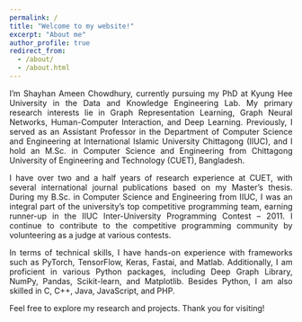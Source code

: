 ```yaml
---
permalink: /
title: "Welcome to my website!"
excerpt: "About me"
author_profile: true
redirect_from: 
  - /about/
  - /about.html
---
```


<p align="justify">I’m Shayhan Ameen Chowdhury, currently pursuing my PhD at Kyung Hee University in the Data and Knowledge Engineering Lab. My primary research interests lie in Graph Representation Learning, Graph Neural Networks, Human-Computer Interaction, and Deep Learning. Previously, I served as an Assistant Professor in the Department of Computer Science and Engineering at International Islamic University Chittagong (IIUC), and I hold an M.Sc. in Computer Science and Engineering from Chittagong University of Engineering and Technology (CUET), Bangladesh.</p>

<p align="justify">I have over two and a half years of research experience at CUET, with several international journal publications based on my Master’s thesis. During my B.Sc. in Computer Science and Engineering from IIUC, I was an integral part of the university’s top competitive programming team, earning runner-up in the IIUC Inter-University Programming Contest – 2011. I continue to contribute to the competitive programming community by volunteering as a judge at various contests.</p>

<p align="justify">In terms of technical skills, I have hands-on experience with frameworks such as PyTorch, TensorFlow, Keras, Fastai, and Matlab. Additionally, I am proficient in various Python packages, including Deep Graph Library, NumPy, Pandas, Scikit-learn, and Matplotlib. Besides Python, I am also skilled in C, C++, Java, JavaScript, and PHP.</p>

<p align="justify">Feel free to explore my research and projects. Thank you for visiting!</p>

<!--<p align="justify">I am Shayhan Ameen Chowdhury, currently a PhD student at Kyung Hee University in Data and Knowledge Engineering Lab. I  also worked as an Assistant Professor in the Department of Computer Science and Engineering at International Islamic University Chittagong (IIUC) and I have completed my M.Sc. in Computer Science and Engineering from Chittagong University of Engineering and Technology, Bangladesh.</p>

<p align="justify">I have two and half years of research experience obtained at Computer Science and Engineering from Chittagong University of Engineering and Technology, Bangladesh. The results from my Master of Science (M.Sc.) in Computer Science and Engineering thesis are published in several international journals. I did my Bachelor of Science (B.Sc.) in Computer Science and Engineering at International Islamic University Chittagong. I was one of the core members of the university’s leading competitive programing team and participated in several programming contests. One of my significant achievements was the runner-up position in IIUC Inter-University Programming Contest – 2011. Currently, I also volunteer as a judge in several programming contests. My computer language skills are: C, C++, Java, JavaScript, PhP and Python. And I also have knowledge of TensorFlow, Keras, fastai and Matlab. </p>-->

[//]: # (This is the front page of a website that is powered by the [academicpages template]&#40;https://github.com/academicpages/academicpages.github.io&#41; and hosted on GitHub pages. [GitHub pages]&#40;https://pages.github.com&#41; is a free service in which websites are built and hosted from code and data stored in a GitHub repository, automatically updating when a new commit is made to the respository. This template was forked from the [Minimal Mistakes Jekyll Theme]&#40;https://mmistakes.github.io/minimal-mistakes/&#41; created by Michael Rose, and then extended to support the kinds of content that academics have: publications, talks, teaching, a portfolio, blog posts, and a dynamically-generated CV. You can fork [this repository]&#40;https://github.com/academicpages/academicpages.github.io&#41; right now, modify the configuration and markdown files, add your own PDFs and other content, and have your own site for free, with no ads! An older version of this template powers my own personal website at [stuartgeiger.com]&#40;http://stuartgeiger.com&#41;, which uses [this Github repository]&#40;https://github.com/staeiou/staeiou.github.io&#41;.)

[//]: # ()
[//]: # (A data-driven personal website)

[//]: # (======)

[//]: # (Like many other Jekyll-based GitHub Pages templates, academicpages makes you separate the website's content from its form. The content & metadata of your website are in structured markdown files, while various other files constitute the theme, specifying how to transform that content & metadata into HTML pages. You keep these various markdown &#40;.md&#41;, YAML &#40;.yml&#41;, HTML, and CSS files in a public GitHub repository. Each time you commit and push an update to the repository, the [GitHub pages]&#40;https://pages.github.com/&#41; service creates static HTML pages based on these files, which are hosted on GitHub's servers free of charge.)

[//]: # ()
[//]: # (Many of the features of dynamic content management systems &#40;like Wordpress&#41; can be achieved in this fashion, using a fraction of the computational resources and with far less vulnerability to hacking and DDoSing. You can also modify the theme to your heart's content without touching the content of your site. If you get to a point where you've broken something in Jekyll/HTML/CSS beyond repair, your markdown files describing your talks, publications, etc. are safe. You can rollback the changes or even delete the repository and start over -- just be sure to save the markdown files! Finally, you can also write scripts that process the structured data on the site, such as [this one]&#40;https://github.com/academicpages/academicpages.github.io/blob/master/talkmap.ipynb&#41; that analyzes metadata in pages about talks to display [a map of every location you've given a talk]&#40;https://academicpages.github.io/talkmap.html&#41;.)

